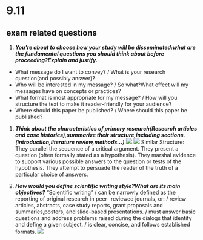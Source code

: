 # 9.11

## exam related questions

1. ***You're about to choose how your study will be disseminated:what are the fundamental questions you should think about before proceeding?Explain and justify.***

- What  message  do  I  want  to  convey?
  / What is your research question(and possibly answer)?
- Who  will  be  interested  in  my  message?
  / So what?What effect will my messages have on concepts or practices?
- What  format  is  most  appropriate  for  my  message?
  / How will you structure the text to make it reader-friendly for your audience?
- Where  should  this  paper  be  published?
  / Where should this paper be published?

1. ***Think about the characteristics of primary research(Research articles and case histories),summarize their structure,including sections.(introduction,literature review,methods...)***
![](images/Snipaste_2023-09-12_19-26-16.png)
![](images/Snipaste_2023-09-29_10-33-49.png)
Similar Structure:
They parallel the sequence of a critical argument.
They present a question (often formally stated as a hypothesis).
They marshal evidence to support various possible answers to the question or tests of the 
hypothesis.
They attempt to persuade the reader of the truth of a particular choice of answers.

1. ***How would you define scientific writing style?What are its main objectives?***
“Scientific writing”
/    can be narrowly defined as the reporting of original research in peer- 
reviewed journals, or:
/    review articles, abstracts, case study reports, grant proposals 
and summaries,posters, and slide-based presentations.
/ must answer basic questions and address problems raised during the dialogs 
that identify and define a given subject.
/ is clear, concise, and follows established formats.
![](images/Snipaste_2023-09-29_15-58-14.png)